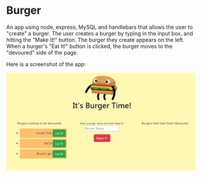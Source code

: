 # Burger
An app using node, express, MySQL and handlebars that allows the user to "create" a burger.  The user creates a burger by typing in the input box, and hitting the "Make It!" button.  The burger they create appears on the left.  When a burger's "Eat It!" button is clicked, the burger moves to the "devoured" side of the page.

Here is a screenshot of the app:


![Burger Screenshot](/public/assets/img/burgerscreen.png)
